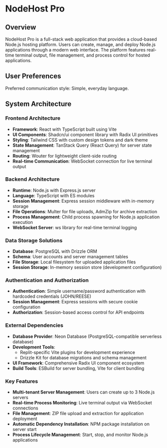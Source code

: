 # NodeHost Pro

## Overview

NodeHost Pro is a full-stack web application that provides a cloud-based Node.js hosting platform. Users can create, manage, and deploy Node.js applications through a modern web interface. The platform features real-time terminal output, file management, and process control for hosted applications.

## User Preferences

Preferred communication style: Simple, everyday language.

## System Architecture

### Frontend Architecture
- **Framework**: React with TypeScript built using Vite
- **UI Components**: Shadcn/ui component library with Radix UI primitives
- **Styling**: Tailwind CSS with custom design tokens and dark theme
- **State Management**: TanStack Query (React Query) for server state management
- **Routing**: Wouter for lightweight client-side routing
- **Real-time Communication**: WebSocket connection for live terminal output

### Backend Architecture
- **Runtime**: Node.js with Express.js server
- **Language**: TypeScript with ES modules
- **Session Management**: Express session middleware with in-memory storage
- **File Operations**: Multer for file uploads, AdmZip for archive extraction
- **Process Management**: Child process spawning for Node.js application execution
- **WebSocket Server**: ws library for real-time terminal logging

### Data Storage Solutions
- **Database**: PostgreSQL with Drizzle ORM
- **Schema**: User accounts and server management tables
- **File Storage**: Local filesystem for uploaded application files
- **Session Storage**: In-memory session store (development configuration)

### Authentication and Authorization
- **Authentication**: Simple username/password authentication with hardcoded credentials (JOHN/REESE)
- **Session Management**: Express sessions with secure cookie configuration
- **Authorization**: Session-based access control for API endpoints

### External Dependencies
- **Database Provider**: Neon Database (PostgreSQL-compatible serverless database)
- **Development Tools**: 
  - Replit-specific Vite plugins for development experience
  - Drizzle Kit for database migrations and schema management
- **UI Framework**: Comprehensive Radix UI component ecosystem
- **Build Tools**: ESBuild for server bundling, Vite for client bundling

### Key Features
- **Multi-tenant Server Management**: Users can create up to 3 Node.js servers
- **Real-time Process Monitoring**: Live terminal output via WebSocket connections
- **File Management**: ZIP file upload and extraction for application deployment
- **Automatic Dependency Installation**: NPM package installation on server start
- **Process Lifecycle Management**: Start, stop, and monitor Node.js applications